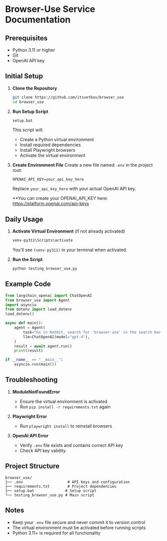 # Browser-Use Service Documentation

## Prerequisites
- Python 3.11 or higher
- Git
- OpenAI API key

## Initial Setup

1. **Clone the Repository**
   ```bash
   git clone https://github.com/itsvetkov/browser_use
   cd browser_use
   ```

2. **Run Setup Script**
   ```bash
   setup.bat
   ```
   This script will:
   - Create a Python virtual environment
   - Install required dependencies
   - Install Playwright browsers
   - Activate the virtual environment

3. **Create Environment File**
   Create a new file named `.env` in the project root:
   ```
   OPENAI_API_KEY=your_api_key_here
   ```
   Replace `your_api_key_here` with your actual OpenAI API key.

   **You can create your OPENAI_API_KEY here:
https://platform.openai.com/api-keys 

## Daily Usage

1. **Activate Virtual Environment** (if not already activated)
   ```bash
   venv-py311\Scripts\activate
   ```
   You'll see `(venv-py311)` in your terminal when activated.

2. **Run the Script**
   ```bash
   python testing_browser_use.py
   ```

## Example Code

```python
from langchain_openai import ChatOpenAI
from browser_use import Agent
import asyncio
from dotenv import load_dotenv
load_dotenv()

async def main():
    agent = Agent(
        task="Go to Reddit, search for 'browser-use' in the search bar, click on the first post and return the first comment.",
        llm=ChatOpenAI(model="gpt-4"),
    )
    result = await agent.run()
    print(result)

if __name__ == "__main__":
    asyncio.run(main())
```

## Troubleshooting

1. **ModuleNotFoundError**
   - Ensure the virtual environment is activated
   - Run `pip install -r requirements.txt` again

2. **Playwright Error**
   - Run `playwright install` to reinstall browsers

3. **OpenAI API Error**
   - Verify `.env` file exists and contains correct API key
   - Check API key validity

## Project Structure
```
browser_use/
├── .env                    # API keys and configuration
├── requirements.txt        # Project dependencies
├── setup.bat              # Setup script
└── testing_browser_use.py # Main script
```

## Notes
- Keep your `.env` file secure and never commit it to version control
- The virtual environment must be activated before running scripts
- Python 3.11+ is required for all functionality
